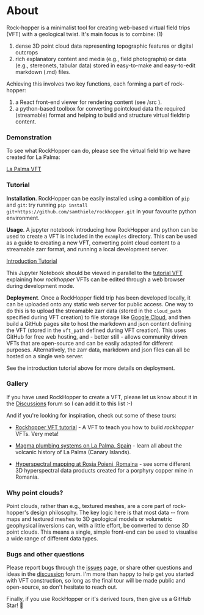 # About

Rock-hopper is a minimalist tool for creating web-based virtual field trips (VFT) with a geological twist. It's main focus is to combine: (1) 

1. dense 3D point cloud data representing topographic features or digital outcrops 
2. rich explanatory content and media (e.g., field photographs) or data (e.g., stereonets, tabular data) stored in easy-to-make and easy-to-edit markdown (.md) files. 

Achieving this involves two key functions, each forming a part of rock-hopper: 

1. a React front-end viewer for rendering content (see /src ).
2. a python-based toolbox for converting pointcloud data the required (streamable) format and helping to build and structure virtual fieldtrip content.

### Demonstration

To see what RockHopper can do, please see the virtual field trip we have created for La Palma:

[La Palma VFT](https://samthiele.github.io/LaPalmaVFT/#/start)

### Tutorial

**Installation**. RockHopper can be easily installed using a combition of `pip` and `git`: try running `pip install git+https://github.com/samthiele/rockhopper.git` in your favourite python environment.

**Usage**. A jupyter notebook introducing how RockHopper and python can be used to create a VFT is included in the `examples` directory. This can be used as a guide to creating a new VFT, converting point cloud content to a streamable zarr format, and running a local development server.

[Introduction Tutorial](https://github.com/samthiele/rockhopper/blob/main/examples/tutorial.ipynb)

This Jupyter Notebook should be viewed in parallel to the [tutorial VFT](https://samthiele.github.io/rockhopper/demo_tour/#start) explaining how *rockhopper* VFTs can be edited through a web browser during development mode. 

**Deployment**. Once a RockHopper field trip has been developed locally, it can be uploaded onto any static web server for public access. One way to do this is to upload the streamable zarr data (stored in the `cloud_path` specified during VFT creation) to file storage like [Google Cloud](https://cloud.google.com/), and then build a GitHub pages site to host the markdown and json content defining the VFT (stored in the `vft_path` defined during VFT creation). This uses GitHub for free web hosting, and - better still - allows community driven VFTs that are open-source and can be easily adapted for different purposes. Alternatively, the zarr data, markdown and json files can all be hosted on a single web server.

See the introduction tutorial above for more details on deployment.

### Gallery

If you have used RockHopper to create a VFT, please let us know about it in the [Discussions](https://github.com/samthiele/rockhopper/discussions) forum so I can add it to this list :-)

And if you're looking for inspiration, check out some of these tours:

- [Rockhopper VFT tutorial](https://samthiele.github.io/rockhopper/demo_tour/#start) - A VFT to teach you how to build *rockhopper* VFTs. Very meta!

- [Magma plumbing systems on La Palma, Spain](https://github.com/samthiele/rockhopper/blob/main/examples/LaPalma.ipynb) - learn all about the volcanic history of La Palma (Canary Islands). 

- [Hyperspectral mapping at Roșia Poieni, Romaina](https://sandralorenz268.github.io/#start) - see some different 3D hyperspectral data products created for a porphyry copper mine in Romania.

### Why point clouds?

Point clouds, rather than e.g., textured meshes, are a core part of rock-hopper's design philosophy. The key logic here is that most data -- from maps and textured meshes to 3D geological models or volumetric geophysical inversions can, with a little effort, be converted to dense 3D point clouds. This means a single, simple front-end can be used to visualise a wide range of different data types. 

### Bugs and other questions

Please report bugs through the [issues](https://github.com/samthiele/rockhopper/issues) page, or share other questions and ideas in the [discussion](https://github.com/samthiele/rockhopper/discussions) forum. I'm more than happy to help get you started with VFT construction, so long as the final tour will be made public and open-source, so don't hesitate to reach out.

Finally, if you use RockHopper or it's derived tours, then give us a GitHub Star! :star2:

